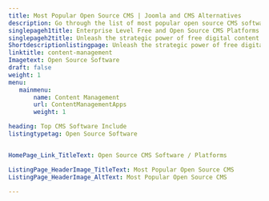 ```yaml
---
title: Most Popular Open Source CMS | Joomla and CMS Alternatives
description: Go through the list of most popular open source CMS software suiting your business needs. All the CMS Software listed here are widely recommended by users. 
singlepageh1title: Enterprise Level Free and Open Source CMS Platforms
singlepageh2title: Unleash the strategic power of free digital content management software - be it a single website or multilingual sites across desktop and smart devices.
Shortdescriptionlistingpage: Unleash the strategic power of free digital content management software - be it a single website or multilingual sites across desktop and smart devices.
linktitle: content-management
Imagetext: Open Source Software 
draft: false
weight: 1
menu:
   mainmenu: 
       name: Content Management 
       url: ContentManagementApps
       weight: 1

heading: Top CMS Software Include
listingtypetag: Open Source Software 


HomePage_Link_TitleText: Open Source CMS Software / Platforms

ListingPage_HeaderImage_TitleText: Most Popular Open Source CMS
ListingPage_HeaderImage_AltText: Most Popular Open Source CMS

---
```


